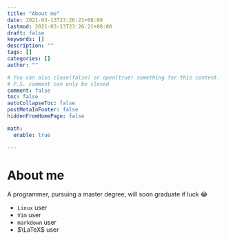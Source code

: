 ```yaml
---
title: "About me"
date: 2021-03-13T23:26:21+08:00
lastmod: 2021-03-13T23:26:21+08:00
draft: false
keywords: []
description: ""
tags: []
categories: []
author: ""

# You can also close(false) or open(true) something for this content.
# P.S. comment can only be closed
comment: false
toc: false
autoCollapseToc: false
postMetaInFooter: false
hiddenFromHomePage: false

math:
  enable: true

---
```


<!--more-->

# About me

A programmer, pursuing a master degree, will soon graduate if luck :joy:

- `Linux` user
- `Vim` user
- `markdown` user
- $\LaTeX$ user

